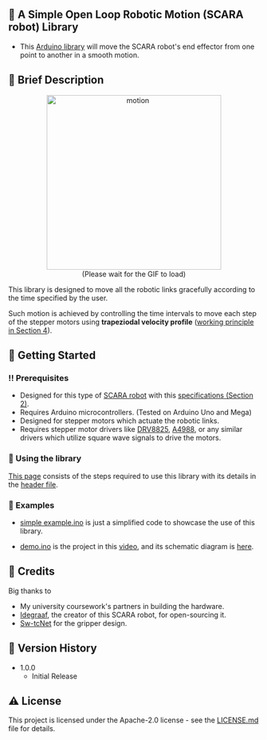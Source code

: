 ## :star2: A Simple Open Loop Robotic Motion (SCARA robot) Library

* This [Arduino library](RobotMotion%20Library) will move the SCARA robot's end effector from one point to another in a smooth motion.

## :robot: Brief Description

<div align="center"><img src="Demo/motion.gif" alt="motion" width="350" height="auto" class="center"></div>

<div align="center">(Please wait for the GIF to load)</div>

This library is designed to move all the robotic links gracefully according to the time specified by the user.

Such motion is achieved by controlling the time intervals to move each step of the stepper motors using **trapeziodal velocity profile** ([working principle in Section 4](Documentation/Working%20Principle.pdf)).

## 	:toolbox: Getting Started

### :bangbang: Prerequisites

* Designed for this type of [SCARA robot](https://www.thingiverse.com/thing:1241491) with this [specifications (Section 2)](https://github.com/CK-Explorer/A-Simple-Open-Loop-Robotic-Motion--SCARA-robot--Library/blob/main/Documentation/Working%20Principle.pdf).
* Requires Arduino microcontrollers. (Tested on Arduino Uno and Mega)
* Designed for stepper motors which actuate the robotic links.
* Requires stepper motor drivers like [DRV8825](https://www.pololu.com/product/2133), [A4988](https://www.pololu.com/product/1182), or any similar drivers which utilize square wave signals to drive the motors.

### :running: Using the library

[This page](Brief%20explanation.md)  consists of the steps required to use this library with its details in the [header file](RobotMotion%20Library/RobotMotion.h).

### :test_tube: Examples

* [simple example.ino](Examples/simple%20example.ino) is just a simplified code to showcase the use of this library.

* [demo.ino](Examples/demo.ino) is the project in this [video](https://youtu.be/1WI9T8hou2I), and its schematic diagram is [here](Schematic/schematic.png).

## :gem: Credits

Big thanks to 
* My university coursework's partners in building the hardware.
* [Idegraaf](https://www.thingiverse.com/idegraaf/designs), the creator of this SCARA robot, for open-sourcing it.
* [Sw-tcNet](https://www.youtube.com/watch?v=Z4vRkZ8kcTU) for the gripper design.

## :scroll: Version History

* 1.0.0
    * Initial Release

## :warning: License

This project is licensed under the Apache-2.0 license - see the [LICENSE.md](LICENSE.md) file for details.
